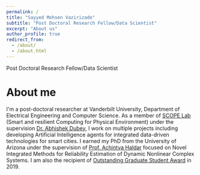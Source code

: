 ```yaml
---
permalink: /
title: "Sayyed Mohsen Vazirizade"
subtitle: "Post Doctoral Research Fellow/Data Scientist"
excerpt: "About us"
author_profile: true
redirect_from: 
  - /about/
  - /about.html
---
```

Post Doctoral Research Fellow/Data Scientist



About me
======
I'm a post-doctoral researcher at Vanderbilt University, Department of Electrical Engineering and Computer Science. As a member of [SCOPE Lab](https://scopelab.ai/) (Smart and resilient Computing for Physical Environment) under the supervision [Dr. Abhishek Dubey](https://engineering.vanderbilt.edu/bio/abhishek-dubey), I work on multiple projects including developing Artificial Intelligence agents for integrated data-driven technologies for smart cities. I earned my PhD from the University of Arizona under the supervision of [Prof. Achintya Haldar](https://caem.engineering.arizona.edu/faculty-staff/faculty/achintya-haldar) focused on Novel Integrated Methods for Reliability Estimation of Dynamic Nonlinear Complex Systems. I am also the recipient of [Outstanding Graduate Student Award](https://news.engineering.arizona.edu/news/college-celebrates-fall-2019-standout-students) in 2019.  


